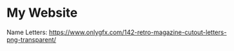 # My Website

Name Letters: https://www.onlygfx.com/142-retro-magazine-cutout-letters-png-transparent/

